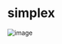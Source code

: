 # simplex
![image](https://github.com/MiguelVazquez2003/simplex/assets/111162565/66ebe910-0a4c-4795-b6eb-52ca43172841)

